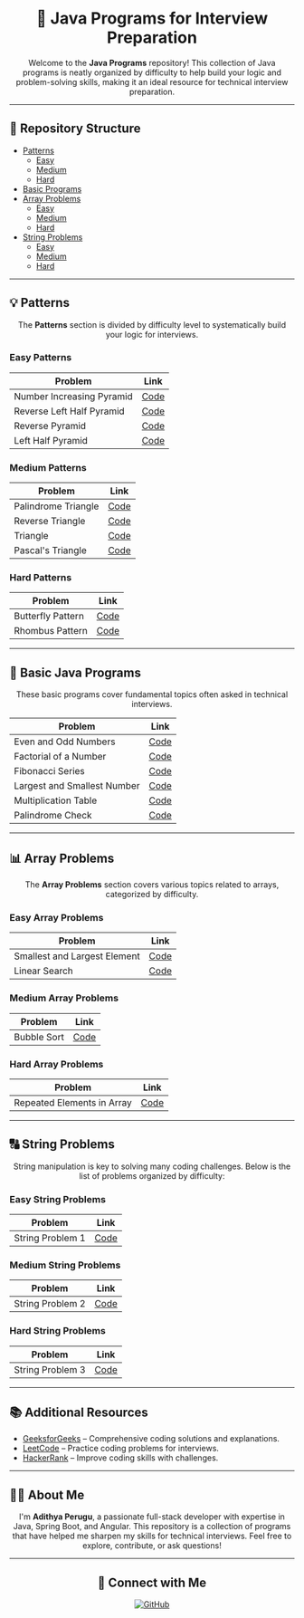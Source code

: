 <h1 align="center">🚀 Java Programs for Interview Preparation</h1>

<p align="center">
  Welcome to the <strong>Java Programs</strong> repository! This collection of Java programs is neatly organized by difficulty to help build your logic and problem-solving skills, making it an ideal resource for technical interview preparation.
</p>

---

<h2>📂 Repository Structure</h2>

<ul>
  <li><a href="#patterns">Patterns</a>
    <ul>
      <li><a href="#easy-patterns">Easy</a></li>
      <li><a href="#medium-patterns">Medium</a></li>
      <li><a href="#hard-patterns">Hard</a></li>
    </ul>
  </li>
  <li><a href="#basic-programs">Basic Programs</a></li>
  <li><a href="#array-problems">Array Problems</a>
    <ul>
      <li><a href="#easy-array-problems">Easy</a></li>
      <li><a href="#medium-array-problems">Medium</a></li>
      <li><a href="#hard-array-problems">Hard</a></li>
    </ul>
  </li>
  <li><a href="#string-problems">String Problems</a>
    <ul>
      <li><a href="#easy-string-problems">Easy</a></li>
      <li><a href="#medium-string-problems">Medium</a></li>
      <li><a href="#hard-string-problems">Hard</a></li>
    </ul>
  </li>
</ul>

---

<h2>💡 Patterns</h2>

<p align="center">The <strong>Patterns</strong> section is divided by difficulty level to systematically build your logic for interviews.</p>

<h3 id="easy-patterns">Easy Patterns</h3>
<table align="center">
  <thead>
    <tr>
      <th>Problem</th>
      <th>Link</th>
    </tr>
  </thead>
  <tbody>
    <tr>
      <td>Number Increasing Pyramid</td>
      <td><a href="https://github.com/PERUGUADITHYA/JavaPrograms/blob/main/Patterns/Easy/NumberIncreasingPyramid.java">Code</a></td>
    </tr>
    <tr>
      <td>Reverse Left Half Pyramid</td>
      <td><a href="https://github.com/PERUGUADITHYA/JavaPrograms/blob/main/Patterns/Easy/ReverseLeftHalfPyramid.java">Code</a></td>
    </tr>
    <tr>
      <td>Reverse Pyramid</td>
      <td><a href="https://github.com/PERUGUADITHYA/JavaPrograms/blob/main/Patterns/Easy/ReversePyramid.java">Code</a></td>
    </tr>
    <tr>
      <td>Left Half Pyramid</td>
      <td><a href="https://github.com/PERUGUADITHYA/JavaPrograms/blob/main/Patterns/Easy/leftHalfPyramid.java">Code</a></td>
    </tr>
  </tbody>
</table>

<h3 id="medium-patterns">Medium Patterns</h3>
<table align="center">
  <thead>
    <tr>
      <th>Problem</th>
      <th>Link</th>
    </tr>
  </thead>
  <tbody>
    <tr>
      <td>Palindrome Triangle</td>
      <td><a href="https://github.com/PERUGUADITHYA/JavaPrograms/blob/main/Patterns/Medium/PalindromeTriangle.java">Code</a></td>
    </tr>
    <tr>
      <td>Reverse Triangle</td>
      <td><a href="https://github.com/PERUGUADITHYA/JavaPrograms/blob/main/Patterns/Medium/ReverseTriangle.java">Code</a></td>
    </tr>
    <tr>
      <td>Triangle</td>
      <td><a href="https://github.com/PERUGUADITHYA/JavaPrograms/blob/main/Patterns/Medium/Triangle.java">Code</a></td>
    </tr>
    <tr>
      <td>Pascal's Triangle</td>
      <td><a href="https://github.com/PERUGUADITHYA/JavaPrograms/blob/main/Patterns/Medium/pascalsTraingle.java">Code</a></td>
    </tr>
  </tbody>
</table>

<h3 id="hard-patterns">Hard Patterns</h3>
<table align="center">
  <thead>
    <tr>
      <th>Problem</th>
      <th>Link</th>
    </tr>
  </thead>
  <tbody>
    <tr>
      <td>Butterfly Pattern</td>
      <td><a href="https://github.com/PERUGUADITHYA/JavaPrograms/blob/main/Patterns/Hard/ButterflyPattern.java">Code</a></td>
    </tr>
    <tr>
      <td>Rhombus Pattern</td>
      <td><a href="https://github.com/PERUGUADITHYA/JavaPrograms/blob/main/Patterns/Hard/Rhombus.java">Code</a></td>
    </tr>
  </tbody>
</table>

---

<h2 id="basic-programs">📝 Basic Java Programs</h2>

<p align="center">These basic programs cover fundamental topics often asked in technical interviews.</p>

<table align="center">
  <thead>
    <tr>
      <th>Problem</th>
      <th>Link</th>
    </tr>
  </thead>
  <tbody>
    <tr>
      <td>Even and Odd Numbers</td>
      <td><a href="https://github.com/PERUGUADITHYA/JavaPrograms/blob/main/Basic%20Java%20Programs/EvenAndOdd.java">Code</a></td>
    </tr>
    <tr>
      <td>Factorial of a Number</td>
      <td><a href="https://github.com/PERUGUADITHYA/JavaPrograms/blob/main/Basic%20Java%20Programs/FactorialNumber.java">Code</a></td>
    </tr>
    <tr>
      <td>Fibonacci Series</td>
      <td><a href="https://github.com/PERUGUADITHYA/JavaPrograms/blob/main/Basic%20Java%20Programs/FibonacciSeries.java">Code</a></td>
    </tr>
    <tr>
      <td>Largest and Smallest Number</td>
      <td><a href="https://github.com/PERUGUADITHYA/JavaPrograms/blob/main/Basic%20Java%20Programs/LargestAndSmallestNumber.java">Code</a></td>
    </tr>
    <tr>
      <td>Multiplication Table</td>
      <td><a href="https://github.com/PERUGUADITHYA/JavaPrograms/blob/main/Basic%20Java%20Programs/MultiplicationTable.java">Code</a></td>
    </tr>
    <tr>
      <td>Palindrome Check</td>
      <td><a href="https://github.com/PERUGUADITHYA/JavaPrograms/blob/main/Basic%20Java%20Programs/Palindrome.java">Code</a></td>
    </tr>
  </tbody>
</table>

---

<h2 id="array-problems">📊 Array Problems</h2>

<p align="center">The <strong>Array Problems</strong> section covers various topics related to arrays, categorized by difficulty.</p>

<h3 id="easy-array-problems">Easy Array Problems</h3>
<table align="center">
  <thead>
    <tr>
      <th>Problem</th>
      <th>Link</th>
    </tr>
  </thead>
  <tbody>
    <tr>
      <td>Smallest and Largest Element</td>
      <td><a href="link_to_easy_smallest_largest_program">Code</a></td>
    </tr>
    <tr>
      <td>Linear Search</td>
      <td><a href="link_to_easy_linear_search">Code</a></td>
    </tr>
  </tbody>
</table>

<h3 id="medium-array-problems">Medium Array Problems</h3>
<table align="center">
  <thead>
    <tr>
      <th>Problem</th>
      <th>Link</th>
    </tr>
  </thead>
  <tbody>
    <tr>
      <td>Bubble Sort</td>
      <td><a href="link_to_medium_bubble_sort">Code</a></td>
    </tr>
  </tbody>
</table>

<h3 id="hard-array-problems">Hard Array Problems</h3>
<table align="center">
  <thead>
    <tr>
      <th>Problem</th>
      <th>Link</th>
    </tr>
  </thead>
  <tbody>
    <tr>
      <td>Repeated Elements in Array</td>
      <td><a href="link_to_hard_repeated_elements">Code</a></td>
    </tr>
  </tbody>
</table>

---

<h2 id="string-problems">🔠 String Problems</h2>

<p align="center">String manipulation is key to solving many coding challenges. Below is the list of problems organized by difficulty:</p>

<h3 id="easy-string-problems">Easy String Problems</h3>
<table align="center">
  <thead>
    <tr>
      <th>Problem</th>
      <th>Link</th>
    </tr>
  </thead>
  <tbody>
    <tr>
      <td>String Problem 1</td>
      <td><a href="link_to_easy_string_problem_1">Code</a></td>
    </tr>
  </tbody>
</table>

<h3 id="medium-string-problems">Medium String Problems</h3>
<table align="center">
  <thead>
    <tr>
      <th>Problem</th>
      <th>Link</th>
    </tr>
  </thead>
  <tbody>
    <tr>
      <td>String Problem 2</td>
      <td><a href="link_to_medium_string_problem_2">Code</a></td>
    </tr>
  </tbody>
</table>

<h3 id="hard-string-problems">Hard String Problems</h3>
<table align="center">
  <thead>
    <tr>
      <th>Problem</th>
      <th>Link</th>
    </tr>
  </thead>
  <tbody>
    <tr>
      <td>String Problem 3</td>
      <td><a href="link_to_hard_string_problem_3">Code</a></td>
    </tr>
  </tbody>
</table>

---

<h2>📚 Additional Resources</h2>

<ul>
  <li><a href="https://www.geeksforgeeks.org">GeeksforGeeks</a> – Comprehensive coding solutions and explanations.</li>
  <li><a href="https://leetcode.com">LeetCode</a> – Practice coding problems for interviews.</li>
  <li><a href="https://www.hackerrank.com">HackerRank</a> – Improve coding skills with challenges.</li>
</ul>

---

<h2>👨‍💻 About Me</h2>

<p align="center">I'm <strong>Adithya Perugu</strong>, a passionate full-stack developer with expertise in Java, Spring Boot, and Angular. This repository is a collection of programs that have helped me sharpen my skills for technical interviews. Feel free to explore, contribute, or ask questions!</p>

---

<h2 align="center">🔗 Connect with Me</h2>

<p align="center">
  <a href="https://github.com/peruguadithya"><img src="https://img.shields.io/badge/GitHub-100000?style=for-the-badge&logo=github&logoColor=white" alt="GitHub"></a>
</p>
